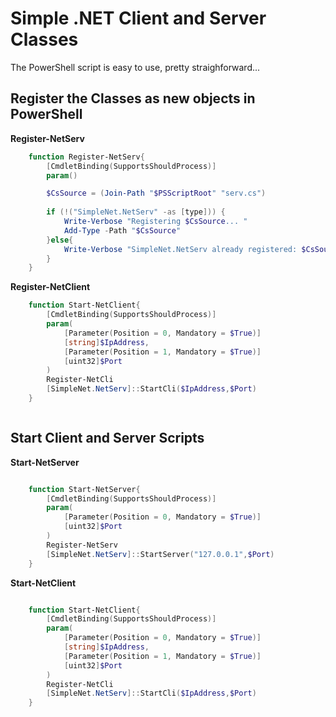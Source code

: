 # Simple .NET Client and Server Classes

The PowerShell script is easy to use, pretty straighforward...


## Register the Classes as new objects in PowerShell

**Register-NetServ**

```powershell
	function Register-NetServ{
	    [CmdletBinding(SupportsShouldProcess)]
	    param()

	    $CsSource = (Join-Path "$PSScriptRoot" "serv.cs")  
	    
	    if (!("SimpleNet.NetServ" -as [type])) {
	        Write-Verbose "Registering $CsSource... " 
	        Add-Type -Path "$CsSource"
	    }else{
	        Write-Verbose "SimpleNet.NetServ already registered: $CsSource... " 
	    }
	}

```

**Register-NetClient**

```powershell
	function Start-NetClient{
	    [CmdletBinding(SupportsShouldProcess)]
	    param(
	        [Parameter(Position = 0, Mandatory = $True)]
	        [string]$IpAddress,
	        [Parameter(Position = 1, Mandatory = $True)]
	        [uint32]$Port
	    )
	    Register-NetCli
	    [SimpleNet.NetServ]::StartCli($IpAddress,$Port)
	}



```


## Start Client and Server Scripts

**Start-NetServer**

```powershell

	function Start-NetServer{
	    [CmdletBinding(SupportsShouldProcess)]
	    param(
	        [Parameter(Position = 0, Mandatory = $True)]
	        [uint32]$Port 
	    )
	    Register-NetServ
	    [SimpleNet.NetServ]::StartServer("127.0.0.1",$Port)
	}
```

**Start-NetClient**

```powershell

	function Start-NetClient{
	    [CmdletBinding(SupportsShouldProcess)]
	    param(
	        [Parameter(Position = 0, Mandatory = $True)]
	        [string]$IpAddress,
	        [Parameter(Position = 1, Mandatory = $True)]
	        [uint32]$Port
	    )
	    Register-NetCli
	    [SimpleNet.NetServ]::StartCli($IpAddress,$Port)
	}

```